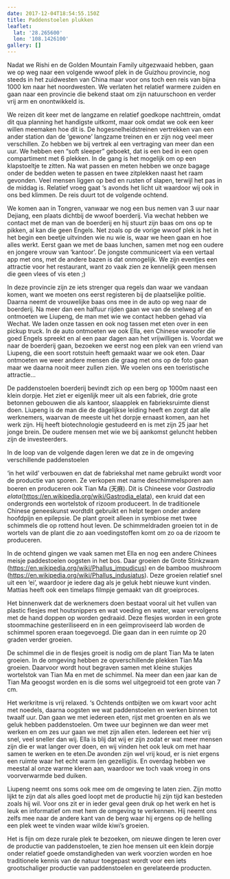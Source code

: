 ```yaml
---
date: 2017-12-04T18:54:55.150Z
title: Paddenstoelen plukken
leaflet:
  lat: '28.265600'
  lon: '108.1426100'
gallery: []
---
```

Nadat we Rishi en de Golden Mountain Family uitgezwaaid hebben, gaan we op weg naar een volgende wwoof plek in de Guizhou provincie, nog steeds in het zuidwesten van China maar voor ons toch een reis van bijna 1000 km naar het noordwesten. We verlaten het relatief warmere zuiden en gaan naar een provincie die bekend staat om zijn natuurschoon en verder vrij arm en onontwikkeld is.

We reizen dit keer met de langzame en relatief goedkope nachttrein, omdat dit qua planning het handigste uitkomt, maar ook omdat we ook een keer willen meemaken hoe dit is. De hogesnelheidstreinen vertrekken van een ander station dan de ‘gewone’ langzame treinen en er zijn nog veel meer verschillen. Zo hebben we bij vertrek al een vertraging van meer dan een uur. We hebben een “soft sleeper” geboekt, dat is een bed in een open compartiment met 6 plekken. In de gang is het mogelijk om op een klapstoeltje te zitten. Na wat passen en meten hebben we onze bagage onder de bedden weten te passen en twee zitplekken naast het raam gevonden. Veel mensen liggen op bed en rusten of slapen, terwijl het pas in de middag is. Relatief vroeg gaat ‘s avonds het licht uit waardoor wij ook in ons bed klimmen. De reis duurt tot de volgende ochtend.

We komen aan in Tongren, vanwaar we nog een bus nemen van 3 uur naar Dejiang, een plaats dichtbij de wwoof boerderij. Via wechat hebben we contact met de man van de boerderij en hij stuurt zijn baas om ons op te pikken, al kan die geen Engels. Net zoals op de vorige wwoof plek is het in het begin een beetje uitvinden wie nu wie is, waar we heen gaan en hoe alles werkt. Eerst gaan we met de baas lunchen, samen met nog een oudere en jongere vrouw van ‘kantoor’. De jongste communiceert via een vertaal app met ons, met de andere bazen is dat onmogelijk. We zijn eventjes een attractie voor het restaurant, want zo vaak zien ze kennelijk geen mensen die geen vlees of vis eten ;)

In deze provincie zijn ze iets strenger qua regels dan waar we vandaan komen, want we moeten ons eerst registeren bij de plaatselijke politie. Daarna neemt de vrouwelijke baas ons mee in de auto op weg naar de boerderij. Na meer dan een halfuur rijden gaan we van de snelweg af en ontmoeten we Liupeng, de man met wie we contact hebben gehad via Wechat. We laden onze tassen en ook nog tassen met eten over in een pickup truck. In de auto ontmoeten we ook Ella, een Chinese wwoofer die goed Engels spreekt en al een paar dagen aan het vrijwilligen is. Voordat we naar de boerderij gaan, bezoeken we eerst nog een plek van een vriend van Liupeng, die een soort rotstuin heeft gemaakt waar we ook eten. Daar ontmoeten we weer andere mensen die graag met ons op de foto gaan maar we daarna nooit meer zullen zien. We voelen ons een toeristische attractie…

De paddenstoelen boerderij bevindt zich op een berg op 1000m naast een klein dorpje. Het ziet er eigenlijk meer uit als een fabriek, drie grote betonnen gebouwen die als kantoor, slaapplek en fabrieksruimte dienst doen. Liupeng is de man die de dagelijkse leiding heeft en zorgt dat alle werknemers, waarvan de meeste uit het dorpje ernaast komen, aan het werk zijn. Hij heeft biotechnologie gestudeerd en is met zijn 25 jaar het jonge brein. De oudere mensen met wie we bij aankomst geluncht hebben zijn de investeerders.

In de loop van de volgende dagen leren we dat ze in de omgeving verschillende paddenstoelen

‘in het wild’ verbouwen en dat de fabriekshal met name gebruikt wordt voor de productie van sporen. Ze verkopen met name deschimmelsporen aan boeren en produceren ook Tian Ma (天麻). Dit is Chineese voor _Gastrodia elata_(<https://en.wikipedia.org/wiki/Gastrodia_elata>), een kruid dat een ondergronds een wortelstok of rizoom produceert. In de traditionele Chinese geneeskunst wordtdit gebruikt en helpt tegen onder andere hoofdpijn en epilepsie. De plant groeit alleen in symbiose met twee schimmels die op rottend hout leven. De schimmeldraden groeien tot in de wortels van de plant die zo aan voedingstoffen komt om zo oa de rizoom te produceren.

In de ochtend gingen we vaak samen met Ella en nog een andere Chinees meisje paddestoelen oogsten in het bos. Daar groeien de Grote Stinkzwam (<https://en.wikipedia.org/wiki/Phallus_impudicus>) en de bamboo mushroom (<https://en.wikipedia.org/wiki/Phallus_indusiatus>). Deze groeien relatief snel uit een ‘ei’, waardoor je iedere dag als je geluk hebt nieuwe kunt vinden. Mattias heeft ook een timelaps filmpje gemaakt van dit groeiproces.

Het binnenwerk dat de werknemers doen bestaat vooral uit het vullen van plastic flesjes met houtsnippers en wat voeding en water, waar vervolgens met de hand doppen op worden gedraaid. Deze flesjes worden in een grote stoommachine gesteriliseerd en in een geïmproviseerd lab worden de schimmel sporen eraan toegevoegd. Die gaan dan in een ruimte op 20 graden verder groeien.

De schimmel die in de flesjes groeit is nodig om de plant Tian Ma te laten groeien. In de omgeving hebben ze opverschillende plekken Tian Ma groeien. Daarvoor wordt hout begraven samen met kleine stukjes wortelstok van Tian Ma en met de schimmel. Na meer dan een jaar kan de Tian Ma geoogst worden en is die soms wel uitgegroeid tot een grote van 7 cm.

Het werkritme is vrij relaxed. ‘s Ochtends ontbijten we om kwart voor acht met noedels, daarna oogsten we wat paddenstoelen en werken binnen tot twaalf uur. Dan gaan we met iedereen eten, rijst met groenten en als we geluk hebben paddenstoelen. Om twee uur beginnen we dan weer met werken en om zes uur gaan we met zijn allen eten. Iedereen eet hier vrij snel, veel sneller dan wij. Ella is blij dat wij er zijn zodat er wat meer mensen zijn die er wat langer over doen, en wij vinden het ook leuk om met haar samen te werken en te eten.De avonden zijn wel vrij koud, er is niet ergens een ruimte waar het echt warm (en gezellig)is. En overdag hebben we meestal al onze warme kleren aan, waardoor we toch vaak vroeg in ons voorverwarmde bed duiken.

Liupeng neemt ons soms ook mee om de omgeving te laten zien. Zijn motto lijkt te zijn dat als alles goed loopt met de productie hij zijn tijd kan besteden zoals hij wil. Voor ons zit er in ieder geval geen druk op het werk en het is leuk en informatief om met hem de omgeving te verkennen. Hij neemt ons zelfs mee naar de andere kant van de berg waar hij ergens op de helling een plek weet te vinden waar wilde kiwi’s groeien.

Het is fijn om deze rurale plek te bezoeken, om nieuwe dingen te leren over de productie van paddenstoelen, te zien hoe mensen uit een klein dorpje onder relatief goede omstandigheden van werk voorzien worden en hoe traditionele kennis van de natuur toegepast wordt voor een iets grootschaliger productie van paddenstoelen en gerelateerde producten.
